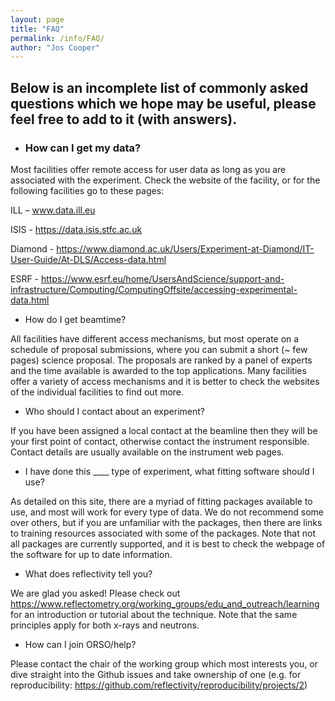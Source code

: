 ```yaml
---
layout: page
title: "FAQ"
permalink: /info/FAQ/
author: "Jos Cooper"
---
```



## Below is an incomplete list of commonly asked questions which we hope may be useful, please feel free to add to it (with answers).



* ### How can I get my data?


Most facilities offer remote access for user data as long as you are associated with the experiment. Check the website of the facility, or for the following facilities go to these pages:

ILL – www.data.ill.eu

ISIS - https://data.isis.stfc.ac.uk

Diamond - https://www.diamond.ac.uk/Users/Experiment-at-Diamond/IT-User-Guide/At-DLS/Access-data.html

ESRF - https://www.esrf.eu/home/UsersAndScience/support-and-infrastructure/Computing/ComputingOffsite/accessing-experimental-data.html 



* How do I get beamtime?

All facilities have different access mechanisms, but most operate on a schedule of proposal submissions, where you can submit a short (~ few pages) science proposal. The proposals are ranked by a panel of experts and the time available is awarded to the top applications. Many facilities offer a variety of access mechanisms and it is better to check the websites of the individual facilities to find out more.



* Who should I contact about an experiment?

If you have been assigned a local contact at the beamline then they will be your first point of contact, otherwise contact the instrument responsible. Contact details are usually available on the instrument web pages.



* I have done this ____ type of experiment, what fitting software should I use?

As detailed on this site, there are a myriad of fitting packages available to use, and most will work for every type of data. We do not recommend some over others, but if you are unfamiliar with the packages, then there are links to training resources associated with some of the packages. Note that not all packages are currently supported, and it is best to check the webpage of the software for up to date information.



* What does reflectivity tell you?

We are glad you asked! Please check out https://www.reflectometry.org/working_groups/edu_and_outreach/learning for an introduction or tutorial about the technique. Note that the same principles apply for both x-rays and neutrons.



* How can I join ORSO/help?

Please contact the chair of the working group which most interests you, or dive straight into the Github issues and take ownership of one (e.g. for reproducibility: https://github.com/reflectivity/reproducibility/projects/2)




